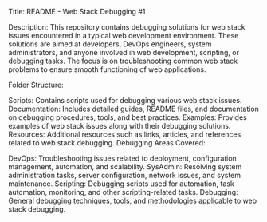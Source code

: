Title: README - Web Stack Debugging #1

Description:
This repository contains debugging solutions for web stack issues encountered in a typical web development environment. These solutions are aimed at developers, DevOps engineers, system administrators, and anyone involved in web development, scripting, or debugging tasks. The focus is on troubleshooting common web stack problems to ensure smooth functioning of web applications.

Folder Structure:

Scripts: Contains scripts used for debugging various web stack issues.
Documentation: Includes detailed guides, README files, and documentation on debugging procedures, tools, and best practices.
Examples: Provides examples of web stack issues along with their debugging solutions.
Resources: Additional resources such as links, articles, and references related to web stack debugging.
Debugging Areas Covered:

DevOps: Troubleshooting issues related to deployment, configuration management, automation, and scalability.
SysAdmin: Resolving system administration tasks, server configuration, network issues, and system maintenance.
Scripting: Debugging scripts used for automation, task automation, monitoring, and other scripting-related tasks.
Debugging: General debugging techniques, tools, and methodologies applicable to web stack debugging.

